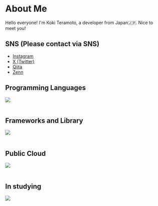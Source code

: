# About Me

Hello everyone! I'm Koki Teramoto, a developer from Japan🇯🇵. Nice to meet you!

<p align="left">
  <picture>
    <source media="(prefers-color-scheme: dark)"  srcset="output/metrics.base.svg" width="400" />
	<source media="(prefers-color-scheme: light)" srcset="output/metrics.base.svg" width="400" />
  </picture>
  <picture>
   	<source media="(prefers-color-scheme: dark)"  srcset="output/details.svg" width="400" />
	<source media="(prefers-color-scheme: light)" srcset="output/details.svg" width="400" />
  </picture>
</p>

## SNS (Please contact via SNS)

- [Instagram](https://www.instagram.com/_0_terarin_0_)
- [X (Twitter)](https://x.com/_0_terarin_0_)
- [Qiita](https://qiita.com/0_terarin_0)
- [Zenn](https://zenn.dev/0_terarin_0)

## Programming Languages

<img src="https://skillicons.dev/icons?i=python,flutter,html,css,js,javascript," /> <br /><br />

## Frameworks and Library

<img src="https://skillicons.dev/icons?i=django,flask,react,next,nodejs" /> <br /><br />

## Public Cloud

<img src="https://skillicons.dev/icons?i=gcp,aws,azure" /> <br /><br />

## In studying

<img src="https://skillicons.dev/icons?i=rust,arch" /> <br /><br />
